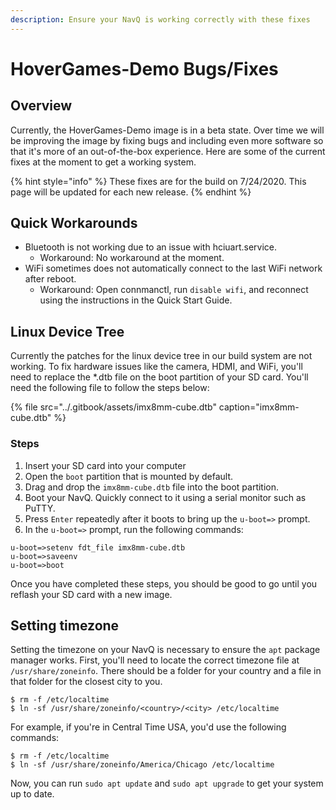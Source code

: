 ```yaml
---
description: Ensure your NavQ is working correctly with these fixes
---
```


# HoverGames-Demo Bugs/Fixes

## Overview

Currently, the HoverGames-Demo image is in a beta state. Over time we will be improving the image by fixing bugs and including even more software so that it's more of an out-of-the-box experience. Here are some of the current fixes at the moment to get a working system.

{% hint style="info" %}
These fixes are for the build on 7/24/2020. This page will be updated for each new release.
{% endhint %}

## Quick Workarounds

* Bluetooth is not working due to an issue with hciuart.service.
  * Workaround: No workaround at the moment.
* WiFi sometimes does not automatically connect to the last WiFi network after reboot.
  * Workaround: Open connmanctl, run `disable wifi`, and reconnect using the instructions in the Quick Start Guide.

## Linux Device Tree

Currently the patches for the linux device tree in our build system are not working. To fix hardware issues like the camera, HDMI, and WiFi, you'll need to replace the \*.dtb file on the boot partition of your SD card. You'll need the following file to follow the steps below:

{% file src="../.gitbook/assets/imx8mm-cube.dtb" caption="imx8mm-cube.dtb" %}

### Steps

1. Insert your SD card into your computer
2. Open the `boot` partition that is mounted by default.
3. Drag and drop the `imx8mm-cube.dtb` file into the boot partition.
4. Boot your NavQ. Quickly connect to it using a serial monitor such as PuTTY.
5. Press `Enter` repeatedly after it boots to bring up the `u-boot=>` prompt.
6. In the `u-boot=>` prompt, run the following commands:

```text
u-boot=>setenv fdt_file imx8mm-cube.dtb
u-boot=>saveenv
u-boot=>boot
```

Once you have completed these steps, you should be good to go until you reflash your SD card with a new image.

## Setting timezone

Setting the timezone on your NavQ is necessary to ensure the `apt` package manager works. First, you'll need to locate the correct timezone file at `/usr/share/zoneinfo`. There should be a folder for your country and a file in that folder for the closest city to you.

```text
$ rm -f /etc/localtime
$ ln -sf /usr/share/zoneinfo/<country>/<city> /etc/localtime
```

For example, if you're in Central Time USA, you'd use the following commands:

```text
$ rm -f /etc/localtime
$ ln -sf /usr/share/zoneinfo/America/Chicago /etc/localtime
```

Now, you can run `sudo apt update` and `sudo apt upgrade` to get your system up to date.

